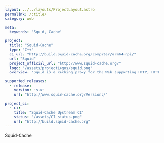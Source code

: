```yaml
---
layout: ../../layouts/ProjectLayout.astro
permalink: /:title/
category: web

meta:
  keywords: "Squid, Cache"

project:
  title: "Squid-Cache"
  type: "C++"
  ci_url: "http://build.squid-cache.org/computer/arm64-rpi/"
  url: "Squid"
  project_official_url: "http://www.squid-cache.org/"
  logo: "/assets/projectLogos/squid.png"
  overview: "Squid is a caching proxy for the Web supporting HTTP, HTTPS, FTP, and more. It reduces bandwidth and improves response times by caching and reusing frequently-requested web pages. Squid has extensive access controls and makes a great server accelerator. It runs on most available operating systems, including Windows and is licensed under the GNU GPL."

supported_releases:
  - release:
    version: "5.6"
    url: "http://www.squid-cache.org/Versions/"

project_ci:
  - CI:
    title: "Squid-Cache Upstream CI"
    status: "/assets/CI_status.png"
    url: "http://build.squid-cache.org"
---
```


<p>Squid-Cache</p>
